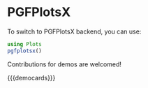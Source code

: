 # PGFPlotsX

To switch to PGFPlotsX backend, you can use:

```julia
using Plots
pgfplotsx()
```

Contributions for demos are welcomed!

{{{democards}}}
